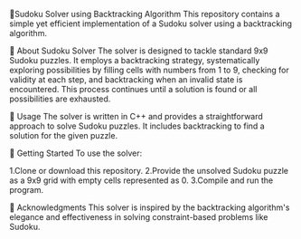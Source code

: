 👸Sudoku Solver using Backtracking Algorithm
This repository contains a simple yet efficient implementation of a Sudoku solver using a backtracking algorithm.

👸 About Sudoku Solver
The solver is designed to tackle standard 9x9 Sudoku puzzles. It employs a backtracking strategy, systematically exploring possibilities by filling cells with numbers from 1 to 9, checking for validity at each step, and backtracking when an invalid state is encountered. This process continues until a solution is found or all possibilities are exhausted.

👸 Usage
The solver is written in C++ and provides a straightforward approach to solve Sudoku puzzles. It includes backtracking to find a solution for the given puzzle.

👸 Getting Started
    To use the solver:

1.Clone or download this repository.
2.Provide the unsolved Sudoku puzzle as a 9x9 grid with empty cells represented as 0.
3.Compile and run the program.

👸 Acknowledgments
This solver is inspired by the backtracking algorithm's elegance and effectiveness in solving constraint-based problems like Sudoku.
